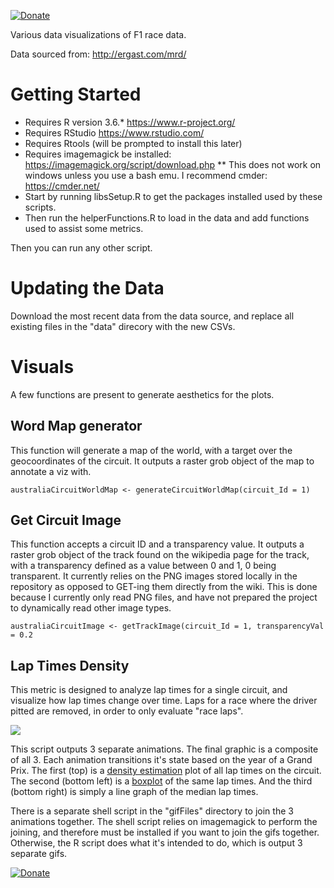 [![Donate](https://img.shields.io/badge/Donate-PayPal-green.svg)](https://www.paypal.com/cgi-bin/webscr?cmd=_donations&business=AS69FWTKL5NTL&item_name=Make+more+cool+stuff.&currency_code=USD&source=url)

Various data visualizations of F1 race data.

Data sourced from: http://ergast.com/mrd/

# Getting Started

* Requires R version 3.6.* https://www.r-project.org/
* Requires RStudio https://www.rstudio.com/
* Requires Rtools (will be prompted to install this later)
* Requires imagemagick be installed: https://imagemagick.org/script/download.php
** This does not work on windows unless you use a bash emu. I recommend cmder: https://cmder.net/
* Start by running libsSetup.R to get the packages installed used by these scripts.
* Then run the helperFunctions.R to load in the data and add functions used to assist some metrics.

Then you can run any other script.

# Updating the Data

Download the most recent data from the data source, and replace all existing files in the "data" direcory with the new CSVs.

# Visuals

A few functions are present to generate aesthetics for the plots. 
## Word Map generator
This function will generate a map of the world, with a target over the geocoordinates of the circuit. 
It outputs a raster grob object of the map to annotate a viz with. 

`australiaCircuitWorldMap <- generateCircuitWorldMap(circuit_Id = 1)`

## Get Circuit Image
This function accepts a circuit ID and a transparency value. 
It outputs a raster grob object of the track found on the wikipedia page for the track, with a transparency defined as a value between 0 and 1, 0 being transparent. 
It currently relies on the PNG images stored locally in the repository as opposed to GET-ing them directly from the wiki. 
This is done because I currently only read PNG files, and have not prepared the project to dynamically read other image types. 

`australiaCircuitImage <- getTrackImage(circuit_Id = 1, transparencyVal = 0.2`

## Lap Times Density
This metric is designed to analyze lap times for a single circuit, and visualize how lap times change over time. 
Laps for a race where the driver pitted are removed, in order to only evaluate "race laps".

![](lapTimeDensity_Monaco.gif)

This script outputs 3 separate animations. 
The final graphic is a composite of all 3. 
Each animation transitions it's state based on the year of a Grand Prix.
The first (top) is a [density estimation](https://en.wikipedia.org/wiki/Density_estimation) plot of all lap times on the circuit. 
The second (bottom left) is a [boxplot](https://en.wikipedia.org/wiki/Box_plot) of the same lap times. 
And the third (bottom right) is simply a line graph of the median lap times.

There is a separate shell script in the "gifFiles" directory to join the 3 animations together. 
The shell script relies on imagemagick to perform the joining, and therefore must be installed if you want to join the gifs together. 
Otherwise, the R script does what it's intended to do, which is output 3 separate gifs.

[![Donate](https://www.paypalobjects.com/en_US/i/btn/btn_donateCC_LG.gif)](https://www.paypal.com/cgi-bin/webscr?cmd=_donations&business=AS69FWTKL5NTL&item_name=Make+more+cool+stuff.&currency_code=USD&source=url)
